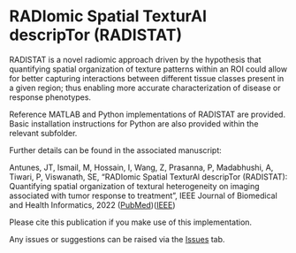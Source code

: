 # RADIomic Spatial TexturAl descripTor (RADISTAT)

RADISTAT is a novel radiomic approach driven by the hypothesis that quantifying spatial organization of texture patterns within an ROI could allow for better capturing interactions between different tissue classes present in a given region; thus enabling more accurate characterization of disease or response phenotypes.

Reference MATLAB and Python implementations of RADISTAT are provided. Basic installation instructions for Python are also provided within the relevant subfolder.

Further details can be found in the associated manuscript:

Antunes, JT, Ismail, M, Hossain, I, Wang, Z, Prasanna, P, Madabhushi, A, Tiwari, P, Viswanath, SE, “RADIomic Spatial TexturAl descripTor (RADISTAT): Quantifying spatial organization of textural heterogeneity on imaging associated with tumor response to treatment”, IEEE Journal of Biomedical and Health Informatics, 2022 \([PubMed](https://pubmed.ncbi.nlm.nih.gov/35085099/)\)\([IEEE](https://doi.org/10.1109/JBHI.2022.3146778O)\)

Please cite this publication if you make use of this implementation.

Any issues or suggestions can be raised via the [Issues](https://github.com/ccipd/RADISTAT/issues) tab.
